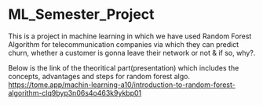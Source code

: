 # ML_Semester_Project
This is a project in machine learning in which we have used Random Forest Algorithm for telecommunication companies via which they can predict churn, whether a customer is gonna leave their network or not &amp; if so, why?.


Below is the link of the theoritical part(presentation) which includes the concepts, advantages and steps for random forest algo.
https://tome.app/machin-learning-a10/introduction-to-random-forest-algorithm-clq9byp3n06s4o463k9ykbp01
